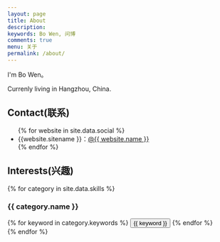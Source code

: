 ```yaml
---
layout: page
title: About
description:
keywords: Bo Wen, 问博
comments: true
menu: 关于
permalink: /about/
---
```


I'm Bo Wen。

Currenly living in Hangzhou, China.

## Contact(联系)

<ul>
{% for website in site.data.social %}
<li>{{website.sitename }}：<a href="{{ website.url }}" target="_blank">@{{ website.name }}</a></li>
{% endfor %}
</ul>


## Interests(兴趣)

{% for category in site.data.skills %}
### {{ category.name }}
<div class="btn-inline">
{% for keyword in category.keywords %}
<button class="btn btn-outline" type="button">{{ keyword }}</button>
{% endfor %}
</div>
{% endfor %}
